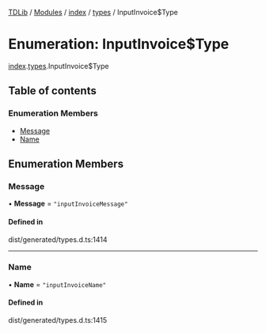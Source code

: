 [TDLib](../README.md) / [Modules](../modules.md) / [index](../modules/index.md) / [types](../modules/index.types.md) / InputInvoice$Type

# Enumeration: InputInvoice$Type

[index](../modules/index.md).[types](../modules/index.types.md).InputInvoice$Type

## Table of contents

### Enumeration Members

- [Message](index.types.InputInvoice_Type.md#message)
- [Name](index.types.InputInvoice_Type.md#name)

## Enumeration Members

### Message

• **Message** = ``"inputInvoiceMessage"``

#### Defined in

dist/generated/types.d.ts:1414

___

### Name

• **Name** = ``"inputInvoiceName"``

#### Defined in

dist/generated/types.d.ts:1415

